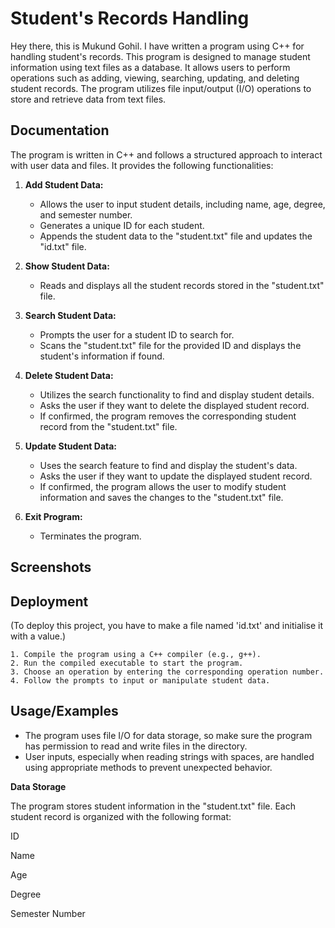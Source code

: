 
# Student's Records Handling
Hey there, this is Mukund Gohil. I have written a program using C++ for handling student's records. This program is designed to manage student information using text files as a database. It allows users to perform operations such as adding, viewing, searching, updating, and deleting student records. The program utilizes file input/output (I/O) operations to store and retrieve data from text files.
## Documentation

The program is written in C++ and follows a structured approach to interact with user data and files. It provides the following functionalities:

1. **Add Student Data:**
   - Allows the user to input student details, including name, age, degree, and semester number.
   - Generates a unique ID for each student.
   - Appends the student data to the "student.txt" file and updates the "id.txt" file.

2. **Show Student Data:**
   - Reads and displays all the student records stored in the "student.txt" file.

3. **Search Student Data:**
   - Prompts the user for a student ID to search for.
   - Scans the "student.txt" file for the provided ID and displays the student's information if found.

4. **Delete Student Data:**
   - Utilizes the search functionality to find and display student details.
   - Asks the user if they want to delete the displayed student record.
   - If confirmed, the program removes the corresponding student record from the "student.txt" file.

5. **Update Student Data:**
   - Uses the search feature to find and display the student's data.
   - Asks the user if they want to update the displayed student record.
   - If confirmed, the program allows the user to modify student information and saves the changes to the "student.txt" file.

6. **Exit Program:**
   - Terminates the program.
## Screenshots


## Deployment

(To deploy this project, you have to make a file named 'id.txt' and initialise it with a value.)

    1. Compile the program using a C++ compiler (e.g., g++).
    2. Run the compiled executable to start the program.
    3. Choose an operation by entering the corresponding operation number.
    4. Follow the prompts to input or manipulate student data.
## Usage/Examples

- The program uses file I/O for data storage, so make sure the program has permission to read and write files in the directory.
- User inputs, especially when reading strings with spaces, are handled using appropriate methods to prevent unexpected behavior.


**Data Storage**

The program stores student information in the "student.txt" file. Each student record is organized with the following format:

ID

Name

Age

Degree

Semester Number